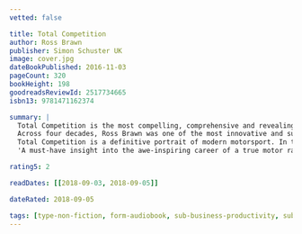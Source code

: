 ```yaml
---
vetted: false

title: Total Competition
author: Ross Brawn
publisher: Simon Schuster UK
image: cover.jpg
dateBookPublished: 2016-11-03
pageCount: 320
bookHeight: 198
goodreadsReviewId: 2517734665
isbn13: 9781471162374

summary: |
  Total Competition is the most compelling, comprehensive and revealing insight into what it takes to get to the top in Formula One that has ever been published. 
  Across four decades, Ross Brawn was one of the most innovative and successful technical directors and then team principals in Formula One. Leading Benetton, Ferrari, Honda, Brawn and Mercedes, he worked with drivers such as Michael Schumacher, Jenson Button and Lewis Hamilton to make them world champions. In 2017, he was appointed F1's managing director, motor sports, by the sport's new owners Liberty Media. Now, in this fascinating book written with Adam Parr (who was CEO and then chairman of Williams for five years), he looks back over his career and methods to assess how he did it, and where occasionally he got things wrong. 
  Total Competition is a definitive portrait of modern motorsport. In the book, Brawn and Parr explore the unique pressures of Formula One, their battles with Bernie Ecclestone, and the cut-throat world they inhabited, where coming second is never good enough. This book will appeal not only to the millions of Formula One fans who want to understand how Brawn operates, it will also provide many lessons in how to achieve your own business goals. 
  'A must-have insight into the awe-inspiring career of a true motor racing great' Daily Express

rating5: 2

readDates: [[2018-09-03, 2018-09-05]]

dateRated: 2018-09-05

tags: [type-non-fiction, form-audiobook, sub-business-productivity, sub-sport]
---
```

